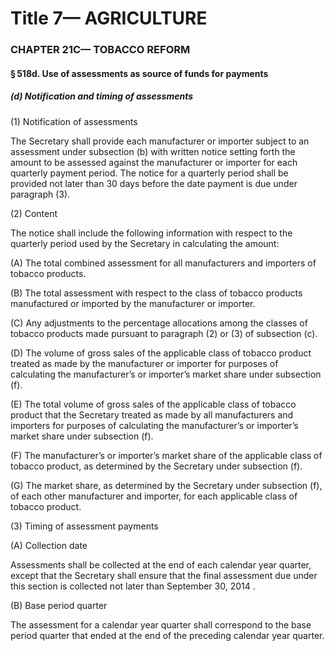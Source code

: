 
# Title 7— AGRICULTURE
### CHAPTER 21C— TOBACCO REFORM
#### § 518d. Use of assessments as source of funds for payments
##### (d) Notification and timing of assessments

(1) Notification of assessments

The Secretary shall provide each manufacturer or importer subject to an assessment under subsection (b) with written notice setting forth the amount to be assessed against the manufacturer or importer for each quarterly payment period. The notice for a quarterly period shall be provided not later than 30 days before the date payment is due under paragraph (3).

(2) Content

The notice shall include the following information with respect to the quarterly period used by the Secretary in calculating the amount:

(A) The total combined assessment for all manufacturers and importers of tobacco products.

(B) The total assessment with respect to the class of tobacco products manufactured or imported by the manufacturer or importer.

(C) Any adjustments to the percentage allocations among the classes of tobacco products made pursuant to paragraph (2) or (3) of subsection (c).

(D) The volume of gross sales of the applicable class of tobacco product treated as made by the manufacturer or importer for purposes of calculating the manufacturer’s or importer’s market share under subsection (f).

(E) The total volume of gross sales of the applicable class of tobacco product that the Secretary treated as made by all manufacturers and importers for purposes of calculating the manufacturer’s or importer’s market share under subsection (f).

(F) The manufacturer’s or importer’s market share of the applicable class of tobacco product, as determined by the Secretary under subsection (f).

(G) The market share, as determined by the Secretary under subsection (f), of each other manufacturer and importer, for each applicable class of tobacco product.

(3) Timing of assessment payments

(A) Collection date

Assessments shall be collected at the end of each calendar year quarter, except that the Secretary shall ensure that the final assessment due under this section is collected not later than September 30, 2014 .

(B) Base period quarter

The assessment for a calendar year quarter shall correspond to the base period quarter that ended at the end of the preceding calendar year quarter.
